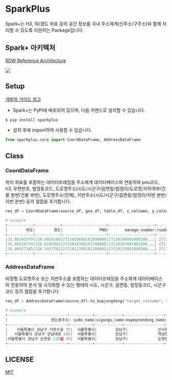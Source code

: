 # SparkPlus
Spark+는 H3, 위/경도 좌표 등의 공간 정보를 국내 주소체계(신주소/구주소)와 함께 처리할 수 있도록 지원하는 Package입니다.

## Spark+ 아키텍처

[RDW Reference Architecture](https://github.com/SWM-SparkPlus/rdw-reference-architecture)

![](https://github.com/SWM-SparkPlus/sparkplus/blob/master/static/sparkplus_arch_finale.png)


## Setup

[개발자 가이드 참고](https://github.com/SWM-SparkPlus/sparkplus/wiki)

- Spark+는 PyPI에 배포되어 있으며, 다음 커맨드로 설치할 수 있습니다.
```s
$ pip install sparkplus
```

- 설치 후에 import하여 사용할 수 있습니다.
```py
from sparkplus.core import CoordDataFrame, AddressDataFrame
```

## Class

### CoordDataFrame
위치 좌표를 포함하는 데이터프레임을 주소체계 데이터베이스와 연동하여 pnu코드, h3, 우편번호, 법정동코드, 도로명주소(시도/시군구/읍면동/법정리/도로명/지하여부/건물 본번/건물 부번), 도로명주소(전체), 지번주소(시도/시군구/읍면동/법정리/지번 본번/지번 분번) 등의 컬럼을 추가합니다.
```py
res_df = CoordDataFrame(source_df, geo_df, table_df, x_colname, y_colname)

# example
+-----------+-----------+-------------------+--------------------+-------------+-------+----------+-------+------------+---------+---------------+-----------+-----------------------+-------------------------+--------------------+----------------------+----------------+
|        위도|        경도|                PNU|       manage_number|roadname_code|zipcode|      sido|sigungu|eupmyeondong|bupjungli|       roadname|is_basement|building_primary_number|building_secondary_number|jibun_primary_number|jibun_secondary_number|bupjungdong_code|
+-----------+-----------+-------------------+--------------------+-------------+-------+----------+-------+------------+---------+---------------+-----------+-----------------------+-------------------------+--------------------+----------------------+----------------+
|35.86341579|128.6024286|2711010600101990000|27110106001000300...| 271103007017|  41940|   대구광역시|    중구|   	삼덕동2가|         |           공평로|          0|                     46|                        0|                   3|                     4|      2711010600|
|35.86516734|128.6105401|2711010700103790000|27110107001003100...| 271104223055|  41945|   대구광역시|    중구|  	삼덕동3가|         |    달구벌대로443길|          0|                     62|                       16|                  31|                     2|      2711010700|
|35.86927185|128.5937782|2711011700101200003|27110115001008500...| 271102007001|  41909|   대구광역시|    중구|       남일동|         |          중앙대로|          1|                    424|                        0|                 143|                     1|      2711011700|
+-----------+-----------+-------------------+--------------------+-------------+-------+----------+-------+------------+---------+---------------+-----------+-----------------------+-------------------------+--------------------+----------------------+----------------+
```

### AddressDataFrame
비정형 도로명주소 또는 지번주소를 포함하는 데이터프레임을 주소체계 데이터베이스와 연동하여 분석 및 시각화할 수 있는 형태의 시도, 시군구, 읍면동,  법정동코드, 시군구코드 등의 컬럼을 추가합니다.
```py
res_df = AddressDataFrame(source_df).to_bupjungdong("target_colname", table_df)

# example
+--------------------------+----------+------------+-----------------+----------------+------------+
|                   받는분주소| sido_name|sigungu_name|eupmyeondong_name|bupjungdong_code|sigungu_code|
+--------------------------+----------+------------+-----------------+----------------+------------+
|    서울특별시 강남구 가로수길 75|  서울특별시|        강남구|             신사동|      1168010700|       11680|
|   서울특별시 강남구 강남대로 346|  서울특별시|        강남구|             역삼동|      1168010100|       11680|
|서울특별시 강남구 논현로 120길 20|  서울특별시|        강남구|             논현동|      1168010800|       11680|
+--------------------------+----------+------------+-----------------+----------------+------------+
```

## LICENSE
[MIT](https://github.com/SWM-SparkPlus/db-updater/blob/master/LICENSE)
